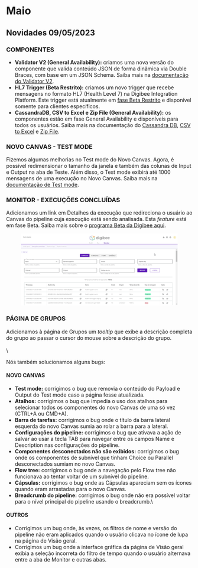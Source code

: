 # Maio

## Novidades 09/05/2023

### COMPONENTES

* **Validator V2 (General Availability):** criamos uma nova versão do componente que valida conteúdo JSON de forma dinâmica via Double Braces, com base em um JSON Schema. Saiba mais na [documentação do Validator V2](https://docs.digibee.com/documentation/v/pt-br/components/tools/validator-v2).
* **HL7 Trigger (Beta Restrito):** criamos um novo trigger que recebe mensagens no formato HL7 (Health Level 7) na Digibee Integration Platform. Este trigger está atualmente em [fase Beta Restrito](https://docs.digibee.com/documentation/v/pt-br/geral/programa-beta#h\_d59e60e1bd) e disponível somente para clientes específicos.
* **CassandraDB, CSV to Excel e Zip File (General Availability):** os componentes estão em fase General Availability e disponíveis para todos os usuários. Saiba mais na documentação do [Cassandra DB](https://docs.digibee.com/documentation/v/pt-br/components/structured-data/cassandra-db), [CSV to Excel](https://docs.digibee.com/documentation/v/pt-br/components/files/csv-to-excel) e [Zip File](https://docs.digibee.com/documentation/v/pt-br/components/files/zip-file).

### &#x20;NOVO CANVAS - TEST MODE

Fizemos algumas melhorias no Test mode do Novo Canvas. Agora, é possível redimensionar o tamanho da janela e também das colunas de Input e Output na aba de Teste. Além disso, o Test mode exibirá até 1000 mensagens de uma execução no Novo Canvas. Saiba mais na [documentação de Test mode](https://docs.digibee.com/documentation/v/pt-br/build/canvas/test-mode).



### MONITOR - EXECUÇÕES CONCLUÍDAS

Adicionamos um link em Detalhes da execução que redireciona o usuário ao Canvas do pipeline cuja execução está sendo analisada. Esta _feature_ está em fase Beta. Saiba mais sobre o [programa Beta da Digibee aqui](https://docs.digibee.com/documentation/v/pt-br/geral/programa-beta).

<figure><img src="../../.gitbook/assets/image (1).png" alt=""><figcaption></figcaption></figure>

### PÁGINA DE GRUPOS

Adicionamos à página de Grupos um _tooltip_ que exibe a descrição completa do grupo ao passar o cursor do mouse sobre a descrição do grupo.\
\
\


Nós também solucionamos alguns bugs:

#### NOVO CANVAS

* **Test mode:** corrigimos o bug que removia o conteúdo do Payload e Output do Test mode caso a página fosse atualizada.
* **Atalhos:** corrigimos o bug que impedia o uso dos atalhos para selecionar todos os componentes do novo Canvas de uma só vez (CTRL+A ou CMD+A).
* **Barra de tarefas:** corrigimos o bug onde o título da barra lateral esquerda do novo Canvas sumia ao rolar a barra para a lateral.
* **Configurações do pipeline:** corrigimos o bug que ativava a ação de salvar ao usar a tecla TAB para navegar entre os campos Name e Description nas configurações do pipeline.&#x20;
* **Componentes desconectados não são exibidos:** corrigimos o bug onde os componentes de subnível que tinham Choice ou Parallel desconectados sumiam no novo Canvas.
* **Flow tree:** corrigimos o bug onde a navegação pelo Flow tree não funcionava ao tentar voltar de um subnível do pipeline.
* **Cápsulas:** corrigimos o bug onde as Cápsulas apareciam sem os ícones quando eram arrastadas para o novo Canvas.
* **Breadcrumb do pipeline:** corrigimos o bug onde não era possível voltar para o nível principal do pipeline usando o breadcrumb.\


#### OUTROS

* Corrigimos um bug onde, às vezes, os filtros de nome e versão do pipeline não eram aplicados quando o usuário clicava no ícone de lupa na página de Visão geral.
* Corrigimos um bug onde a interface gráfica da página de Visão geral exibia a seleção incorreta do filtro de tempo quando o usuário alternava entre a aba de Monitor e outras abas.
